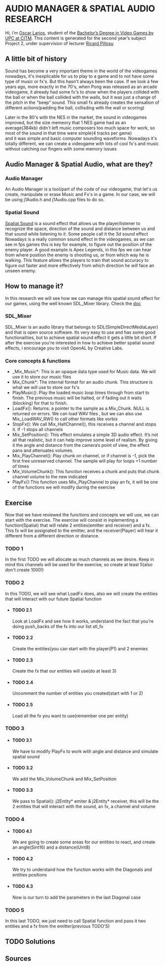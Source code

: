 <h1>AUDIO MANAGER & SPATIAL AUDIO RESEARCH</h1>

Hi, i'm <a href="https://www.linkedin.com/in/oscar-larios-088270185/">Oscar Larios</a>, student of the [Bachelor’s Degree in Video Games by UPC at CITM](https://www.citm.upc.edu/ing/estudis/graus-videojocs/ "Link to the Degree"). This content is generated for the second year’s subject Project 2, under supervision of lecturer <a href="https://www.linkedin.com/in/ricardpillosu/">Ricard Pillosu</a>


<h2>A little bit of history</h2>

  Sound has become a very important theme in the world of the videogames nowadays, it's inexplicable for us to play to a game and to not   have some type of music or fx's. But this hasn't always been the case.
  If we look a few years ago, more exactly in the 70's, when Pong was released as an arcade videogame, it already had some fx's to show   when the players collided with the ball or when the ball collided with the walls, but it was just a change of the pitch in the "beep"   sound. This small fx already creates the sensation of different actions(padding the ball, collisding with the wall or scoring)
  
  Later in the 80's with the NES in the market, the sound in videogames improved, but the size memeory that 1 NES game had as an         
  average(384kb) didn't left music composers too much space for work, so most of the sound in that time were simple(4 tracks per game)   
  and it was simple and basic computer sounding waveforms.
  Nowadays it's totally different, we can create a videogame with lots of cool fx's and music without catching our fingers with some 
  memory issues

<h2>Audio Manager & Spatial Audio, what are they?</h2>
<h3>Audio Manager</h3>
  An Audio Manager is a tool/part of the code of our videogame, that let's us create, manipulate or erase Music and Fx's in a game.
  In our case, we will be using j1Audio.h and j1Audio.cpp files to do so.
<h3>Spatial Sound</h3>
  <a href="https://https://www.youtube.com/watch?v=WYdIidUIbAs/">Spatial Sound</a> is a sound effect that allows us the player/listener 
  to recognize the space, direction of the sound and distance between us and that sound while listening to it. Some people   
  call it the 3d sound effect
  Nowadays is a really common sound effect in the videogames, as we can see in fps games this is key for example, to figure out the       position of the enemy player.
  A good example is Apex Legends, in this fps we can hear from where position the enemy is shooting us, or from which way he is walking.
  This feature allows the players to train that sound accuracy to figure out faster and more effectively from which direction he will     face an unseen enemy.
  
  
 
<h2>How to manage it?</h2>
    In this research we will see how we can manage this spatial sound effect for our games, using the well known SDL_Mixer library.
    Check the  <a href="https://www.libsdl.org/projects/SDL_mixer/docs/SDL_mixer_frame.html">doc</a>
    
    
  <h3>SDL_Mixer</h3>
  SDL_Mixer is an audio library that belongs to SDL(SimpleDirectMediaLayer) and that is open source software. Its very easy to use and     has some good functionalities, but to achieve spatial sound effect it gets a little bit short. If after the exercise you're interested   in how to achieve better spatial sound effects, i encourage you to visit OpenAL by Creative Labs.
  <h3>Core concepts & functions</h3>
  <ul>
    <li>_Mix_Music*: This is an opaque data type used for Music data. We will use it to store our music files</li> 
    <li>Mix_Chunk*:  The internal format for an audio chunk. This structure is what we will use to store our fx's</li> 
    <li>PlayMusic(): Play the loaded music loop times through from start to finish. The previous music will be halted, or if fading out     it waits (blocking) for that to finish.</li>
    <li>LoadFx(): Returns: a pointer to the sample as a Mix_Chunk. NULL is returned on errors. We can load WAV files , but we can also       use Mix_LoadWAV_RW() to call other formats like vorbis</li>
    <li>StopFx(): We call  Mix_HaltChannel(), this receives a channel and stops it. If -1 stops all channels</li>
    <li>Mix_SetPosition(): This effect emulates a simple 3D audio effect. It’s not all that realistic, but it can help
    improve some level of realism. By giving it the angle and distance from the camera’s point
    of view, the effect pans and attenuates volumes.</li> 
    <li>Mix_PlayChannel(): Play chunk on channel, or if channel is -1, pick the first free unreserved channel. The sample
    will play for loops +1 number of times</li> 
    <li>Mix_VolumeChunk(): This function receives a chunk and puts that chunk channel volume to the new indicated</li> 
    <li>PlayFx():This function uses Mix_PlayChannel to play an fx, it will be one of the functions we will modify during the   
     exercise</li>
  </ul>
  
<h2>Exercise</h2>
Now that we have reviewed the functions and concepts we will use, we can start with the exercise. The exercise will consist in inplementing a function(Spatial) that will relate 2 entities(emitter and receiver) and a fx. This fx will be assignated to the emitter, and the receiver(Player) will hear it different from a different direction or distance.
  <h3>TODO 1</h3>
     In the first TODO we will allocate as much channels as we desire. Keep in mind this channels will be used for the exercise, so    
     create   at least 5(also don't create 1000!)
  <h3>TODO 2</h3>
        In this TODO, we will see what LoadFx does, also we will create the entities that will interact with our future Spatial function
      <ul>
   <li><h4> TODO 2.1</h4> Look at LoadFx and see how it works, understand the fact that you're doing push_backs of the fx into our list stl_fx</li>
   <li><h4> TODO 2.2</h4> Create the entities(you can start with the player(P1) and 2 enemies</li>
   <li><h4> TODO 2.3</h4> Create the fx that our entities will use(do at least 3) </li>
   <li><h4> TODO 2.4</h4> Uncomment the number of entities you created(start with 1 or 2)</li>
   <li><h4> TODO 2.5</h4> Load all the fx you want to use(remember one per entity)</li>
   </ul>
  <h3>TODO 3</h3>
     <ul>
   <li><h4> TODO 3.1</h4> We have to modify PlayFx to work with angle and distance and simulate spatial sound</li>
   <li><h4> TODO 3.2</h4> We add the Mix_VolumeChunk and Mix_SetPosition</li>
   <li><h4> TODO 3.3</h4> We pass to Spatial(): j2Entity* emiter & j2Entity* receiver, this will be the 2 entities that will interact with the sound, an fx, a channel and volume </li>
    </ul>
  <h3>TODO 4</h3>
     <ul>
   <li><h4> TODO 4.1</h4> We are going to create some areas for our entities to react, and create an angle(Sint16) and a distance(Uint8)</li>
   <li><h4> TODO 4.2</h4> We try to understand how the function works with the Diagonals and entities positions</li>
   <li><h4> TODO 4.3</h4> Now is our turn to add the parameters in the last Diagonal case </li>
    </ul>
  <h3>TODO 5</h3>
       In this last TODO, we just need to call Spatial function and pass it two entities and a fx from the emitter(previous TODO'S)
      
      
 <h2>TODO Solutions</h2>
 
 <h2>Sources</h2>
